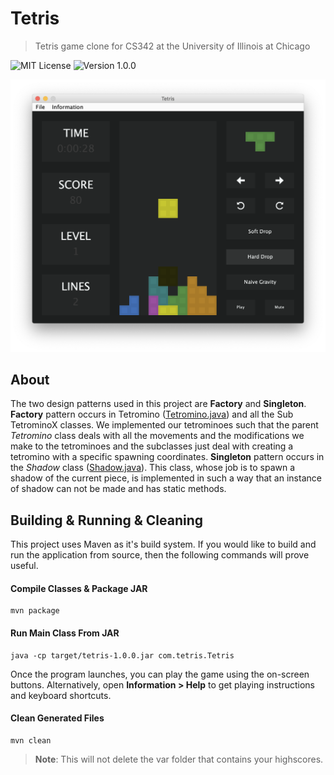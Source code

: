 # Tetris
> Tetris game clone for CS342 at the University of Illinois at Chicago

![MIT License](https://img.shields.io/badge/License-MIT-yellow.svg?style=for-the-badge)
![Version 1.0.0](https://img.shields.io/badge/Version-1.0.0-yellow.svg?style=for-the-badge)

<p align="center" >
	<img src="docs/images/screen_shot.png" width="700" />
</p>

## About

The two design patterns used in this project are **Factory** and **Singleton**. **Factory** pattern occurs in Tetromino ([Tetromino.java](src/main/java/com/tetris/Tetromino.java)) and all the Sub TetrominoX classes. We implemented our tetrominoes such that the parent _Tetromino_ class deals with all the movements and the modifications we make to the tetrominoes and the subclasses just deal with creating a tetromino with a specific spawning coordinates. **Singleton** pattern occurs in the _Shadow_ class ([Shadow.java](src/main/java/com/tetris/Shadow.java)). This class, whose job is to spawn a shadow of the current piece, is implemented in such a way that an instance of shadow can not be made and has static methods.

## Building & Running & Cleaning

This project uses Maven as it's build system. If you would like to build and run the application from source, then the following commands will prove useful.

#### Compile Classes & Package JAR

```shell
mvn package
```

#### Run Main Class From JAR

```shell
java -cp target/tetris-1.0.0.jar com.tetris.Tetris
```

Once the program launches, you can play the game using the on-screen buttons. Alternatively, open **Information > Help** to get playing instructions and keyboard shortcuts.

#### Clean Generated Files

```shell
mvn clean
```

> **Note**: This will not delete the var folder that contains your highscores.
